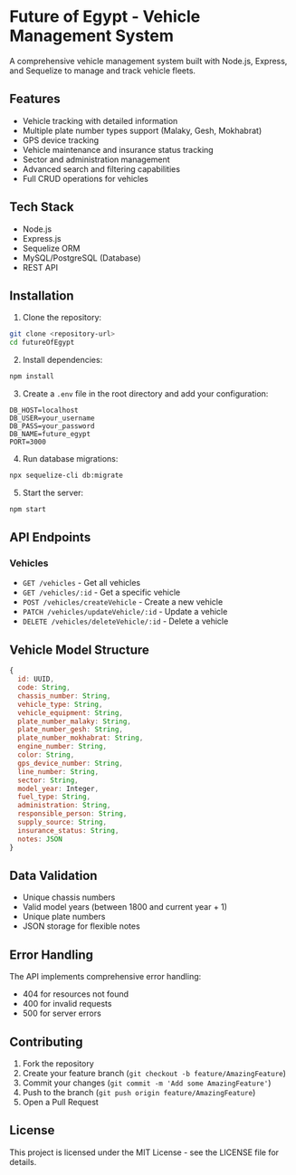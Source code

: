 # Future of Egypt - Vehicle Management System

A comprehensive vehicle management system built with Node.js, Express, and Sequelize to manage and track vehicle fleets.

## Features

- Vehicle tracking with detailed information
- Multiple plate number types support (Malaky, Gesh, Mokhabrat)
- GPS device tracking
- Vehicle maintenance and insurance status tracking
- Sector and administration management
- Advanced search and filtering capabilities
- Full CRUD operations for vehicles

## Tech Stack

- Node.js
- Express.js
- Sequelize ORM
- MySQL/PostgreSQL (Database)
- REST API

## Installation

1. Clone the repository:
```bash
git clone <repository-url>
cd futureOfEgypt
```

2. Install dependencies:
```bash
npm install
```

3. Create a `.env` file in the root directory and add your configuration:
```env
DB_HOST=localhost
DB_USER=your_username
DB_PASS=your_password
DB_NAME=future_egypt
PORT=3000
```

4. Run database migrations:
```bash
npx sequelize-cli db:migrate
```

5. Start the server:
```bash
npm start
```

## API Endpoints

### Vehicles

- `GET /vehicles` - Get all vehicles
- `GET /vehicles/:id` - Get a specific vehicle
- `POST /vehicles/createVehicle` - Create a new vehicle
- `PATCH /vehicles/updateVehicle/:id` - Update a vehicle
- `DELETE /vehicles/deleteVehicle/:id` - Delete a vehicle

## Vehicle Model Structure

```javascript
{
  id: UUID,
  code: String,
  chassis_number: String,
  vehicle_type: String,
  vehicle_equipment: String,
  plate_number_malaky: String,
  plate_number_gesh: String,
  plate_number_mokhabrat: String,
  engine_number: String,
  color: String,
  gps_device_number: String,
  line_number: String,
  sector: String,
  model_year: Integer,
  fuel_type: String,
  administration: String,
  responsible_person: String,
  supply_source: String,
  insurance_status: String,
  notes: JSON
}
```

## Data Validation

- Unique chassis numbers
- Valid model years (between 1800 and current year + 1)
- Unique plate numbers
- JSON storage for flexible notes

## Error Handling

The API implements comprehensive error handling:
- 404 for resources not found
- 400 for invalid requests
- 500 for server errors

## Contributing

1. Fork the repository
2. Create your feature branch (`git checkout -b feature/AmazingFeature`)
3. Commit your changes (`git commit -m 'Add some AmazingFeature'`)
4. Push to the branch (`git push origin feature/AmazingFeature`)
5. Open a Pull Request

## License

This project is licensed under the MIT License - see the LICENSE file for details.